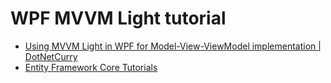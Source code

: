 # WPF MVVM Light tutorial

- [Using MVVM Light in WPF for Model-View-ViewModel implementation | DotNetCurry](https://www.dotnetcurry.com/wpf/1037/mvvm-light-wpf-model-view-viewmodel)
- [Entity Framework Core Tutorials](http://www.entityframeworktutorial.net/efcore/entity-framework-core.aspx)
